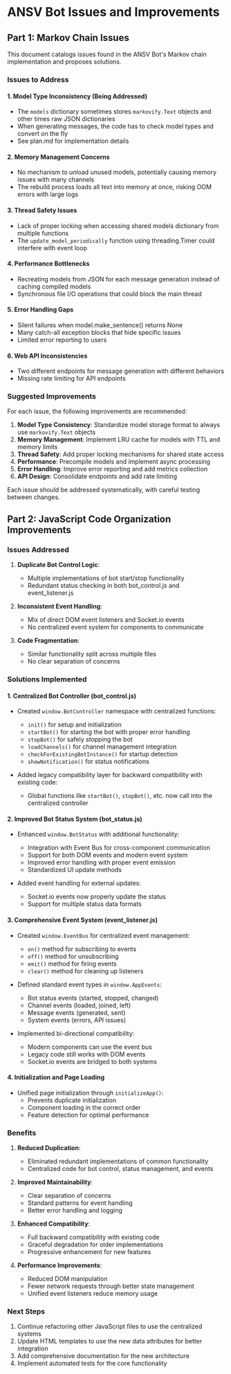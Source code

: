 # ANSV Bot Issues and Improvements

## Part 1: Markov Chain Issues

This document catalogs issues found in the ANSV Bot's Markov chain implementation and proposes solutions.

### Issues to Address

#### 1. Model Type Inconsistency (Being Addressed)
- The `models` dictionary sometimes stores `markovify.Text` objects and other times raw JSON dictionaries
- When generating messages, the code has to check model types and convert on the fly
- See plan.md for implementation details

#### 2. Memory Management Concerns
- No mechanism to unload unused models, potentially causing memory issues with many channels
- The rebuild process loads all text into memory at once, risking OOM errors with large logs

#### 3. Thread Safety Issues
- Lack of proper locking when accessing shared models dictionary from multiple functions
- The `update_model_periodically` function using threading.Timer could interfere with event loop

#### 4. Performance Bottlenecks
- Recreating models from JSON for each message generation instead of caching compiled models
- Synchronous file I/O operations that could block the main thread

#### 5. Error Handling Gaps
- Silent failures when model.make_sentence() returns None
- Many catch-all exception blocks that hide specific issues
- Limited error reporting to users

#### 6. Web API Inconsistencies
- Two different endpoints for message generation with different behaviors
- Missing rate limiting for API endpoints

### Suggested Improvements

For each issue, the following improvements are recommended:

1. **Model Type Consistency**: Standardize model storage format to always use `markovify.Text` objects
2. **Memory Management**: Implement LRU cache for models with TTL and memory limits
3. **Thread Safety**: Add proper locking mechanisms for shared state access
4. **Performance**: Precompile models and implement async processing
5. **Error Handling**: Improve error reporting and add metrics collection
6. **API Design**: Consolidate endpoints and add rate limiting

Each issue should be addressed systematically, with careful testing between changes.

## Part 2: JavaScript Code Organization Improvements

### Issues Addressed

1. **Duplicate Bot Control Logic**:
   - Multiple implementations of bot start/stop functionality
   - Redundant status checking in both bot_control.js and event_listener.js

2. **Inconsistent Event Handling**:
   - Mix of direct DOM event listeners and Socket.io events
   - No centralized event system for components to communicate

3. **Code Fragmentation**:
   - Similar functionality split across multiple files
   - No clear separation of concerns

### Solutions Implemented

#### 1. Centralized Bot Controller (bot_control.js)

- Created `window.BotController` namespace with centralized functions:
  - `init()` for setup and initialization
  - `startBot()` for starting the bot with proper error handling
  - `stopBot()` for safely stopping the bot
  - `loadChannels()` for channel management integration
  - `checkForExistingBotInstance()` for startup detection
  - `showNotification()` for status notifications

- Added legacy compatibility layer for backward compatibility with existing code:
  - Global functions like `startBot()`, `stopBot()`, etc. now call into the centralized controller

#### 2. Improved Bot Status System (bot_status.js)

- Enhanced `window.BotStatus` with additional functionality:
  - Integration with Event Bus for cross-component communication
  - Support for both DOM events and modern event system
  - Improved error handling with proper event emission
  - Standardized UI update methods

- Added event handling for external updates:
  - Socket.io events now properly update the status
  - Support for multiple status data formats

#### 3. Comprehensive Event System (event_listener.js)

- Created `window.EventBus` for centralized event management:
  - `on()` method for subscribing to events
  - `off()` method for unsubscribing
  - `emit()` method for firing events
  - `clear()` method for cleaning up listeners

- Defined standard event types in `window.AppEvents`:
  - Bot status events (started, stopped, changed)
  - Channel events (loaded, joined, left)
  - Message events (generated, sent)
  - System events (errors, API issues)

- Implemented bi-directional compatibility:
  - Modern components can use the event bus
  - Legacy code still works with DOM events
  - Socket.io events are bridged to both systems

#### 4. Initialization and Page Loading

- Unified page initialization through `initializeApp()`:
  - Prevents duplicate initialization
  - Component loading in the correct order
  - Feature detection for optimal performance

### Benefits

1. **Reduced Duplication**: 
   - Eliminated redundant implementations of common functionality
   - Centralized code for bot control, status management, and events

2. **Improved Maintainability**:
   - Clear separation of concerns
   - Standard patterns for event handling
   - Better error handling and logging

3. **Enhanced Compatibility**:
   - Full backward compatibility with existing code
   - Graceful degradation for older implementations
   - Progressive enhancement for new features

4. **Performance Improvements**:
   - Reduced DOM manipulation
   - Fewer network requests through better state management
   - Unified event listeners reduce memory usage

### Next Steps

1. Continue refactoring other JavaScript files to use the centralized systems
2. Update HTML templates to use the new data attributes for better integration
3. Add comprehensive documentation for the new architecture
4. Implement automated tests for the core functionality